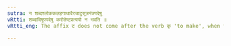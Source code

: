 ```yaml
---
sutra: न शब्दश्लोककलहगाथावैरचाटुसूत्रमंत्रपदेषु
vRtti: शब्दादिषूपपदेषु करोतेष्टप्रत्ययो न भवति ॥
vRtti_eng: The affix ट does not come after the verb कृ 'to make', when the following words are in composition with it:- शब्द 'sound', श्लोक 'verse', कलह 'quarrel', गाथा 'praise', वैर 'enmity', चाटु 'flattery', सूत्र 'thread', मन्त्र 'hymns' and पद 'word'.

---
```

